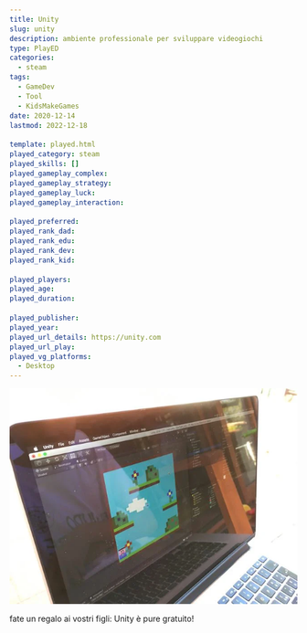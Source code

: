 ```yaml
---
title: Unity
slug: unity
description: ambiente professionale per sviluppare videogiochi
type: PlayED
categories:
  - steam
tags:
  - GameDev
  - Tool
  - KidsMakeGames
date: 2020-12-14
lastmod: 2022-12-18

template: played.html
played_category: steam
played_skills: []
played_gameplay_complex:
played_gameplay_strategy:
played_gameplay_luck:
played_gameplay_interaction:

played_preferred:
played_rank_dad: 
played_rank_edu:
played_rank_dev:
played_rank_kid: 

played_players: 
played_age: 
played_duration: 

played_publisher: 
played_year: 
played_url_details: https://unity.com
played_url_play: 
played_vg_platforms:
  - Desktop
---
```


![](img/unity.webp)

fate un regalo ai vostri figli: Unity
è pure gratuito!

